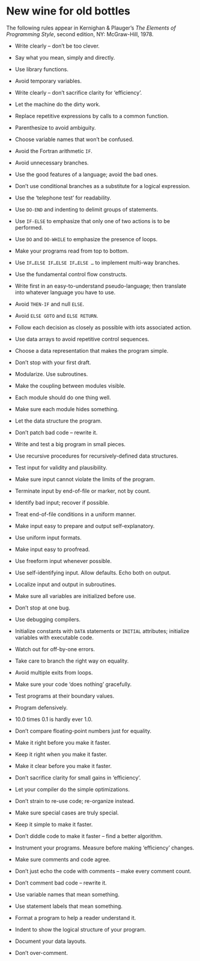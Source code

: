 New wine for old bottles
========================

The following rules appear in Kernighan & Plauger’s _The Elements of Programming Style_, second edition, NY: McGraw-Hill, 1978.

-   Write clearly – don’t be too clever.

-   Say what you mean, simply and directly.
-   Use library functions.
-   Avoid temporary variables.
-   Write clearly – don’t sacrifice clarity for ‘efficiency’.
-   Let the machine do the dirty work.
-   Replace repetitive expressions by calls to a common function.
-   Parenthesize to avoid ambiguity.
-   Choose variable names that won’t be confused.
-   Avoid the Fortran arithmetic `IF`.
-   Avoid unnecessary branches.
-   Use the good features of a language; avoid the bad ones.
-   Don’t use conditional branches as a substitute for a logical expression.
-   Use the ‘telephone test’ for readability.

-   Use `DO-END` and indenting to delimit groups of statements.
-   Use `IF-ELSE` to emphasize that only one of two actions is to be performed. 
-   Use `DO` and `DO-WHILE` to emphasize the presence of loops.
-   Make your programs read from top to bottom.
-   Use `IF…ELSE IF…ELSE IF…ELSE …` to implement multi-way branches.
-   Use the fundamental control flow constructs. 
-   Write first in an easy-to-understand pseudo-language; then translate into whatever language you have to use.
-   Avoid `THEN-IF` and null `ELSE`.
-   Avoid `ELSE GOTO` and `ELSE RETURN`.
-   Follow each decision as closely as possible with iots associated action.
-   Use data arrays to avoid repetitive control sequences.
-   Choose a data representation that makes the program simple.
-   Don’t stop with your first draft.

-   Modularize. Use subroutines.
-   Make the coupling between modules visible.
-   Each module should do one thing well.
-   Make sure each module hides something.
-   Let the data structure the program.
-   Don’t patch bad code – rewrite it.
-   Write and test a big program in small pieces.
-   Use recursive procedures for recursively-defined data structures.

-   Test input for validity and plausibility.
-   Make sure input cannot violate the limits of the program.
-   Terminate input by end-of-file or marker, not by count.
-   Identify bad input; recover if possible.
-   Treat end-of-file conditions in a uniform manner.
-   Make input easy to prepare and output self-explanatory.
-   Use uniform input formats.
-   Make input easy to proofread.
-   Use freeform input whenever possible.
-   Use self-identifying input. Allow defaults. Echo both on output.
-   Localize input and output in subroutines. 

-   Make sure all variables are initialized before use.
-   Don’t stop at one bug.
-   Use debugging compilers.
-   Initialize constants with `DATA` statements or `INITIAL` attributes; initialize variables with executable code.
-   Watch out for off-by-one errors.
-   Take care to branch the right way on equality.
-   Avoid multiple exits from loops.
-   Make sure your code ‘does nothing’ gracefully.
-   Test programs at their boundary values.
-   Program defensively.
-   10.0 times 0.1 is hardly ever 1.0.
-   Don’t compare floating-point numbers just for equality. 

-   Make it right before you make it faster.
-   Keep it right when you make it faster.
-   Make it clear before you make it faster.
-   Don’t sacrifice clarity for small gains in ‘efficiency’.
-   Let your compiler do the simple optimizations.
-   Don’t strain to re-use code; re-organize instead.
-   Make sure special cases are truly special.
-   Keep it simple to make it faster.
-   Don’t diddle code to make it faster – find a better algorithm.
-   Instrument your programs. Measure before making ‘efficiency’ changes.

-   Make sure comments and code agree.
-   Don’t just echo the code with comments – make every comment count.
-   Don’t comment bad code – rewrite it.
-   Use variable names that mean something.
-   Use statement labels that mean something.
-   Format a program to help a reader understand it.
-   Indent to show the logical structure of your program. 
-   Document your data layouts.
-   Don’t over-comment.

